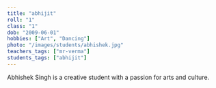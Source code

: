 ```yaml
---
title: "abhijit"
roll: "1"
class: "1"
dob: "2009-06-01"
hobbies: ["Art", "Dancing"]
photo: "/images/students/abhishek.jpg"
teachers_tags: ["mr-verma"]
students_tags: ["abhijit"]
---
```

Abhishek Singh is a creative student with a passion for arts and culture.
